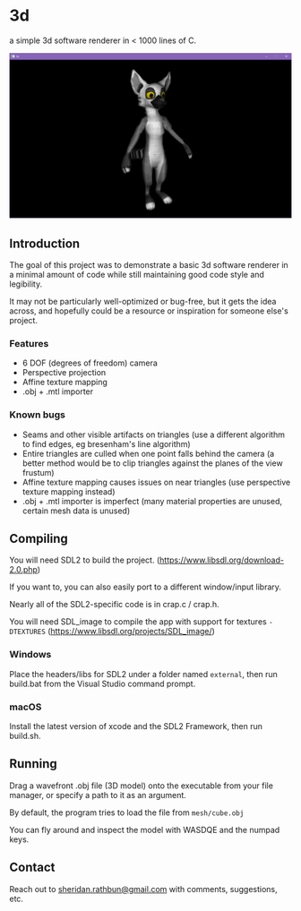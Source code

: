# 3d
a simple 3d software renderer in < 1000 lines of C.

![picture of a 3d object](https://raw.githubusercontent.com/SheridanR/3d/master/screenshot.png)

## Introduction
The goal of this project was to demonstrate a basic 3d software renderer in a minimal amount of code while still maintaining good code style and legibility.

It may not be particularly well-optimized or bug-free, but it gets the idea across, and hopefully could be a resource or inspiration for someone else's project.

### Features
- 6 DOF (degrees of freedom) camera
- Perspective projection
- Affine texture mapping
- .obj + .mtl importer

### Known bugs
- Seams and other visible artifacts on triangles (use a different algorithm to find edges, eg bresenham's line algorithm)
- Entire triangles are culled when one point falls behind the camera (a better method would be to clip triangles against the planes of the view frustum)
- Affine texture mapping causes issues on near triangles (use perspective texture mapping instead)
- .obj + .mtl importer is imperfect (many material properties are unused, certain mesh data is unused)

## Compiling
You will need SDL2 to build the project. (https://www.libsdl.org/download-2.0.php)

If you want to, you can also easily port to a different window/input library.

Nearly all of the SDL2-specific code is in crap.c / crap.h.

You will need SDL_image to compile the app with support for textures `-DTEXTURES` (https://www.libsdl.org/projects/SDL_image/)

### Windows
Place the headers/libs for SDL2 under a folder named `external`, then run build.bat from the Visual Studio command prompt.

### macOS
Install the latest version of xcode and the SDL2 Framework, then run build.sh.

## Running
Drag a wavefront .obj file (3D model) onto the executable from your file manager, or specify a path to it as an argument.

By default, the program tries to load the file from `mesh/cube.obj`

You can fly around and inspect the model with WASDQE and the numpad keys.

## Contact
Reach out to sheridan.rathbun@gmail.com with comments, suggestions, etc.